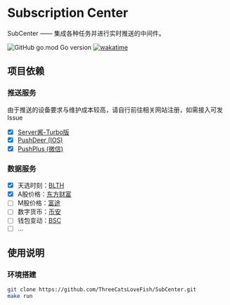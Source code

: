 # Subscription Center

SubCenter —— 集成各种任务并进行实时推送的中间件。

![GitHub go.mod Go version](https://img.shields.io/github/go-mod/go-version/ThreeCatsLoveFish/SubCenter)
[![wakatime](https://wakatime.com/badge/github/ThreeCatsLoveFish/SubCenter.svg)](https://wakatime.com/badge/github/ThreeCatsLoveFish/SubCenter)

## 项目依赖

### 推送服务

由于推送的设备要求与维护成本较高，请自行前往相关网站注册，如需接入可发Issue

- [x] [Server酱-Turbo版](https://sct.ftqq.com/)
- [x] [PushDeer (IOS)](https://github.com/easychen/pushdeer)
- [x] [PushPlus (微信)](https://www.pushplus.plus/)

### 数据服务

- [x] 天选时刻：[BLTH](https://github.com/andywang425/BLTH)
- [x] A股价格：[东方财富](https://push2.eastmoney.com/)
- [ ] M股价格：[富途](https://www.futunn.com/)
- [ ] 数字货币：[币安](https://www.binance.com/)
- [ ] 钱包变动：[BSC](https://github.com/binance-chain/bsc)
- [ ] ...

## 使用说明

### 环境搭建

```bash
git clone https://github.com/ThreeCatsLoveFish/SubCenter.git
make run
```
